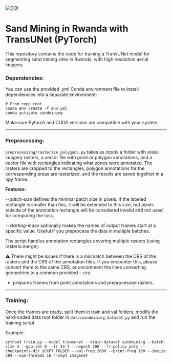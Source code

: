 [![DOI](https://zenodo.org/badge/946689635.svg)](https://doi.org/10.5281/zenodo.15006791)

# Sand Mining in Rwanda with TransUNet (PyTorch) 

This repository contains the code for training a TransUNet model for segmenting sand mining sites in Rwanda, with high resolution aerial imagery.

### Dependencies:

You can use the provided .yml Conda environment file to install dependencies into a separate environment:
```
# From repo root
conda env create -f env.yml
conda activate sandmining
```
Make sure Pytorch and CUDA versions are compatible with your system.

---

### Preprocessing:

`preprocessing/rasterize_polygons.py` takes as inputs a folder with areial imagery rasters, a vector file with point or polygon annotations, and a vector file with rectangles indicating what zones were annotated.
The rasters are cropped to the rectangles, polygon annotations for the corresponding areas are rasterized, and the results are saved together in a npy frame.

**Features**:

_--patch-size_ defines the minimal patch size in pixels. If the labeled rectangle is smaller than this, it will be extended to this size, but pixels outside of the annotation rectangle will be considered invalid and not used for computing the loss.

_--starting-index_ optionally makes the names of output frames start at a specific value. Useful if you preprocess the data in multiple batches.

The script handles annotation rectangles covering multiple rasters (using rasterio.merge).

 ⚠️ There might be issues if there is a mismatch between the CRS of the rasters and the CRS of the annotation files. If you encounter this, please convert them to the same CRS, 
or uncomment the lines converting geometries to a common provided --crs 

*  prepares frames from point annotations and preprocessed rasters.

---

### Training:

Once the frames are ready, split them in train and val folders, modify the hard-coded data root folder in `data/sandmining_dataset.py` and run the training script.

Example:

`python3 train.py --model transunet --train-dataset sandmining --batch-size 4 --gpu-ids 0 --lr 5e-7 --nepoch 200 --lr-policy poly --checkpoints-dir $CKPT_FOLDER --val-freq 2000 --print-freq 100 --imsize 384 --num-threads 16 --ckpt imagenet`
